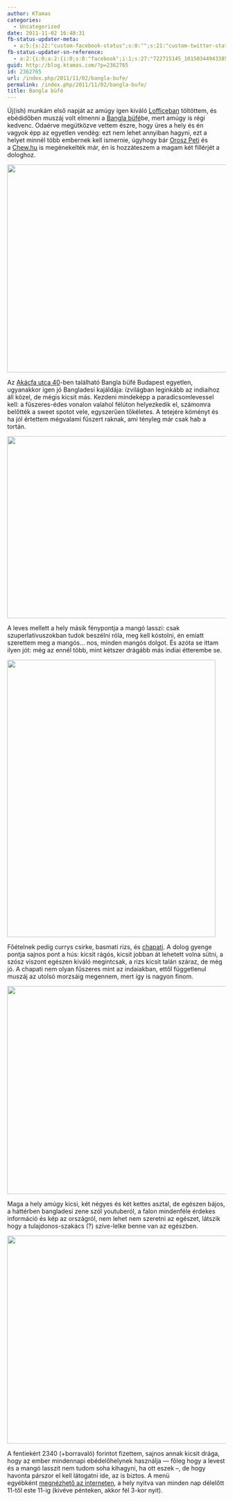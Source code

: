 ```yaml
---
author: KTamas
categories:
  - Uncategorized
date: 2011-11-02 16:40:31
fb-status-updater-meta:
  - a:5:{s:22:"custom-facebook-status";s:0:"";s:21:"custom-twitter-status";s:0:"";s:7:"fb-push";s:1:"1";s:7:"tw-push";s:1:"1";s:4:"push";s:1:"1";}
fb-status-updater-sn-reference:
  - a:2:{i:0;a:2:{i:0;s:8:"facebook";i:1;s:27:"722715145_10150344943385146";}i:1;a:2:{i:0;s:7:"twitter";i:1;s:18:"131766168884228097";}}
guid: http://blog.ktamas.com/?p=2362765
id: 2362765
url: /index.php/2011/11/02/bangla-bufe/
permalink: /index.php/2011/11/02/bangla-bufe/
title: Bangla büfé
---
```


Új(ish) munkám első napját az amúgy igen kiváló [Lofficeban](http://www.loffice.hu) töltöttem, és ebédidőben muszáj volt elmenni a [Bangla büfé](http://www.banglabufe.com)be, mert amúgy is régi kedvenc. Odaérve megütközve vettem észre, hogy üres a hely és én vagyok épp az egyetlen vendég: ezt nem lehet annyiban hagyni, ezt a helyet minnél több embernek kell ismernie, úgyhogy bár [Orosz Peti](http://oroszpeter.tumblr.com/post/380139926/bangla-bufe) és a [Chew.hu](http://www.chew.hu/budget_budapest_the_bangladish.html) is megénekelték már, én is hozzáteszem a magam két fillérjét a dologhoz.

<img class="alignnone" title="Bangla bufe" src="https://lh3.googleusercontent.com/-CSRjvA7beYQ/TrFEz_N2OvI/AAAAAAAADSw/3ZZ8y_hpH8A/s640/IMG_20111102_141335.jpg" alt="" width="640" height="480" />

Az [Akácfa utca 40](http://maps.google.com/maps?q=Budapest,+Ak%C3%A1cfa+Street+40,+Hungary&hl=en&ie=UTF8&sll=37.0625,-95.677068&sspn=40.188298,55.458984&vpsrc=0&hnear=1072+Budapest,+VII.+ker%C3%BClet,+Ak%C3%A1cfa+utca+40,+Hungary&t=m&z=16)-ben található Bangla büfé Budapest egyetlen, ugyanakkor igen jó Bangladesi kajáldája: ízvilágban leginkább az indiaihoz áll közel, de mégis kicsit más. Kezdeni mindeképp a paradicsomlevessel kell: a fűszeres-édes vonalon valahol félúton helyezkedik el, számomra belőtték a sweet spotot vele, egyszerűen tőkéletes. A tetejére köményt és ha jól értettem mégvalami fűszert raknak, ami tényleg már csak hab a tortán.

<img class="alignnone" title="Paradicsomleves" src="http://img1.indafoto.hu/7/1/37531_a003d3c58568435ab3c440f97f1e953e/9246735_3e1f31a57001a57adced36011e02ca97_m.jpg" alt="" width="560" height="420" />

A leves mellett a hely másik fénypontja a mangó lasszi: csak szuperlatívuszokban tudok beszélni róla, meg kell kóstolni, én emiatt szerettem meg a mangós&#8230; nos, minden mangós dolgot. És azóta se ittam ilyen jót: még az ennél több, mint kétszer drágább más indiai étterembe se.

<img class="alignnone" title="Mango lasszi" src="https://lh6.googleusercontent.com/-PG5hNTO0InY/TrFFAsY2ITI/AAAAAAAADTQ/Neaxvwv55o0/s640/IMG_20111102_133826.jpg" alt="" width="480" height="640" />

Főételnek pedig currys csirke, basmati rizs, és [chapati](http://en.wikipedia.org/wiki/Chapati). A dolog gyenge pontja sajnos pont a hús: kicsit rágós, kicsit jobban át lehetett volna sütni, a szósz viszont egészen kiváló megintcsak, a rizs kicsit talán száraz, de még jó. A chapati nem olyan fűszeres mint az indaiakban, ettől függetlenul muszáj az utolsó morzsáig megennem, mert így is nagyon finom.

<img class="alignnone" title="currys csirke" src="https://lh6.googleusercontent.com/-h4T4yU3foAE/TrFE9rpWX0I/AAAAAAAADTI/jA5_nKE6GOA/s640/IMG_20111102_140123.jpg" alt="" width="640" height="480" />

Maga a hely amúgy kicsi, két négyes és két kettes asztal, de egészen bájos, a háttérben bangladesi zene szól youtuberól, a falon mindenféle érdekes információ és kép az országról, nem lehet nem szeretni az egészet, látszik hogy a tulajdonos-szakács (?) szíve-lelke benne van az egészben.

<img class="alignnone" title="pult" src="https://lh5.googleusercontent.com/-ViGCyUoP3FE/TrFE3SDqxnI/AAAAAAAADS4/E7brYQt-Mio/s640/IMG_20111102_140902.jpg" alt="" width="640" height="480" />

A fentiekért 2340 (+borravaló) forintot fizettem, sajnos annak kicsit drága, hogy az ember mindennapi ebédelőhelynek használja &#8212; főleg hogy a levest és a mangó lasszit nem tudom soha kihagyni, ha ott eszek &#8211;, de hogy havonta párszor el kell látogatni ide, az is biztos. A menü egyébként [megnézhető az interneten](http://www.banglabufe.com/etlap.php), a hely nyitva van minden nap délelőtt 11-től este 11-ig (kivéve pénteken, akkor fél 3-kor nyit).
